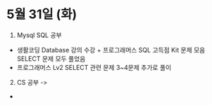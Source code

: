 # 5월 31일 (화)


1. Mysql SQL 공부

- 생활코딩 Database 강의 수강 + 프로그래머스 SQL 고득점 Kit 문제 모음 SELECT 문제 모두 풀었음
- 프로그래머스 Lv2 SELECT 관련 문제 3~4문제 추가로 풀이


2. CS 공부 ->

-
